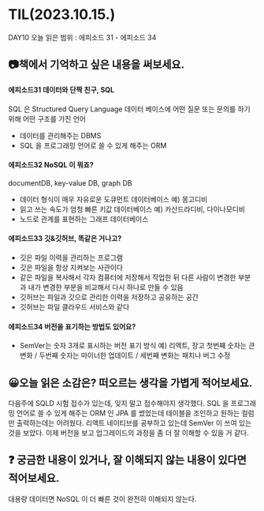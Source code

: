 # TIL(2023.10.15.)
DAY10
오늘 읽은 범위 : 에피소드 31 - 에피소드 34

## 📷책에서 기억하고 싶은 내용을 써보세요.
#### 에피소드31 데이터와 단짝 친구, SQL
SQL 은 Structured Query Language
데이터 베이스에 어떤 질문 또는 문의를 하기 위해 어떤 구조를 가진 언어
- 데이터를 관리해주는 DBMS
- SQL 을 프로그래밍 언어로 쓸 수 있게 해주는 ORM
#### 에피소드32 NoSQL 이 뭐죠?
documentDB, key-value DB, graph DB
- 데이터 형식이 매우 자유로운 도큐먼트 데이터베이스
예) 몽고디비
- 읽고 쓰는 속도가 엄청 빠른 키값 데이터베이스
예) 카산드라디비, 다이나모디비
- 노드로 관계를 표현하는 그래프 데이터베이스

#### 에피소드33 깃&깃허브, 똑같은 거나고?
- 깃은 파일 이력을 관리하는 프로그램
- 깃은 파일을 항상 지켜보는 사관이다
- 같은 파일을 복사해서 각자 컴퓨터에 저장해서 작업한 뒤 다른 사람이 변경한 부분과 내가 변경한 부분을 비교해서 다시 하나로 만들 수 있음
- 깃허브는 파일과 깃으로 관리한 이력을 저장하고 공유하는 공간
- 깃허브는 파일 클라우드 서비스와 같다

#### 에피소드34 버전을 표기하는 방법도 있어요?
- SemVer는 숫자 3개로 표시하는 버전 표기 방식 예) 리액트, 장고
첫번째 숫자는 큰 변화 / 두번째 숫자는 마이너한 업데이트 / 세번째 변화는 패치나 버그 수정

## 😀오늘 읽은 소감은? 떠오르는 생각을 가볍게 적어보세요.
다음주에 SQLD 시험 접수가 있는데, 잊지 말고 접수해야지 생각했다. 
SQL 을 프로그래밍 언어로 쓸 수 있게 해주는 ORM 인 JPA 를 썼었는데
테이블을 조인하고 원하는 컬럼만 출력하는데는 어려웠다. 
리액트 네이티브를 공부하고 있는데 SemVer 이 쓰여 있는 것을 보았다. 이제 버전을 보고 업그레이드의 과정을 좀 더 잘 이해할 수 있을 거 같다. 

## ❓ 궁금한 내용이 있거나, 잘 이해되지 않는 내용이 있다면 적어보세요.
대용량 데이터면 NoSQL 이 더 빠른 것이 완전히 이해되지 않는다.
